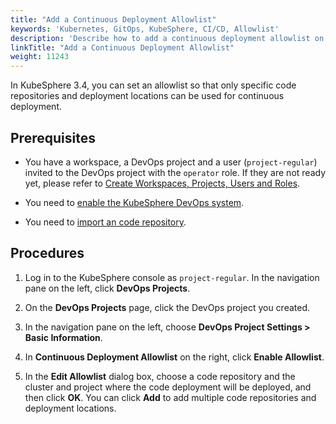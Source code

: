 ```yaml
---
title: "Add a Continuous Deployment Allowlist"
keywords: 'Kubernetes, GitOps, KubeSphere, CI/CD, Allowlist'
description: 'Describe how to add a continuous deployment allowlist on KubeSphere.'
linkTitle: "Add a Continuous Deployment Allowlist"
weight: 11243
---
```

In KubeSphere 3.4, you can set an allowlist so that only specific code repositories and deployment locations can be used for continuous deployment.

## Prerequisites

- You have a workspace, a DevOps project and a user (`project-regular`) invited to the DevOps project with the `operator` role. If they are not ready yet, please refer to [Create Workspaces, Projects, Users and Roles](../../../../quick-start/create-workspace-and-project/).

- You need to [enable the KubeSphere DevOps system](../../../../pluggable-components/devops/).

- You need to [import an code repository](../../../../devops-user-guide/how-to-use/code-repositories/import-code-repositories/).

## Procedures

1. Log in to the KubeSphere console as `project-regular`. In the navigation pane on the left, click **DevOps Projects**.

2. On the **DevOps Projects** page, click the DevOps project you created.

3. In the navigation pane on the left, choose **DevOps Project Settings > Basic Information**.

4. In **Continuous Deployment Allowlist** on the right, click **Enable Allowlist**.

5. In the **Edit Allowlist** dialog box, choose a code repository and the cluster and project where the code deployment will be deployed, and then click **OK**. You can click **Add** to add multiple code repositories and deployment locations.